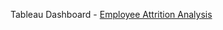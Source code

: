 Tableau Dashboard - [Employee Attrition Analysis](https://public.tableau.com/app/profile/sagar.aute/viz/EmployeeAttritionAnalysis_16826837369530/Dashboard1)
